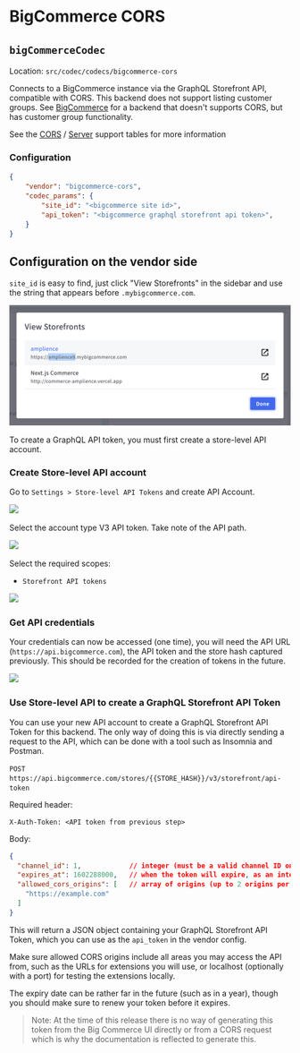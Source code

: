 # BigCommerce CORS

## `bigCommerceCodec`
Location: `src/codec/codecs/bigcommerce-cors`

Connects to a BigCommerce instance via the GraphQL Storefront API, compatible with CORS. This backend does not support listing customer groups. See [BigCommerce](./bigcommerce-cors.md) for a backend that doesn't supports CORS, but has customer group functionality.

See the [CORS](../../../README.md#cors-support-table) / [Server](../../../README.md#server-support-table) support tables for more information

### Configuration

```json
{
    "vendor": "bigcommerce-cors",
    "codec_params": {
        "site_id": "<bigcommerce site id>",
        "api_token": "<bigcommerce graphql storefront api token>",
    }
}
```

## Configuration on the vendor side

`site_id` is easy to find, just click "View Storefronts" in the sidebar and use the string that appears before `.mybigcommerce.com`.

![](../../media/bigcommerceSiteId.png)

To create a GraphQL API token, you must first create a store-level API account.

### Create Store-level API account

Go to `Settings > Store-level API Tokens` and create API Account.

![](../../media/bigcommerceA.png)

Select the account type V3 API token. Take note of the API path.

![](../../media/bigcommerceB.png)

Select the required scopes:
- `Storefront API tokens`

![](../../media/bigcommerceC.png)

### Get API credentials

Your credentials can now be accessed (one time), you will need the API URL (`https://api.bigcommerce.com`), the API token and the store hash captured previously. This should be recorded for the creation of tokens in the future.

![](../../media/bigcommerceD.png)

### Use Store-level API to create a GraphQL Storefront API Token

You can use your new API account to create a GraphQL Storefront API Token for this backend. The only way of doing this is via directly sending a request to the API, which can be done with a tool such as Insomnia and Postman.

`POST https://api.bigcommerce.com/stores/{{STORE_HASH}}/v3/storefront/api-token`

Required header:

```
X-Auth-Token: <API token from previous step>
```

Body:

```json
{
  "channel_id": 1,            // integer (must be a valid channel ID on the store)
  "expires_at": 1602288000,   // when the token will expire, as an integer unix timestamp (in seconds)
  "allowed_cors_origins": [   // array of origins (up to 2 origins per token are allowed)
    "https://example.com"
  ]
}
```

This will return a JSON object containing your GraphQL Storefront API Token, which you can use as the `api_token` in the vendor config. 

Make sure allowed CORS origins include all areas you may access the API from, such as the URLs for extensions you will use, or localhost (optionally with a port) for testing the extensions locally.

The expiry date can be rather far in the future (such as in a year), though you should make sure to renew your token before it expires.

> Note: At the time of this release there is no way of generating this token from the Big Commerce UI directly or from a CORS request which is why the documentation is reflected to generate this.